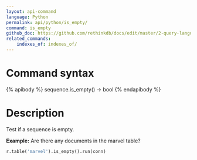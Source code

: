 ```yaml
---
layout: api-command 
language: Python
permalink: api/python/is_empty/
command: is_empty
github_doc: https://github.com/rethinkdb/docs/edit/master/2-query-language/api/python/transformations/is_empty.md
related_commands:
    indexes_of: indexes_of/
---
```


# Command syntax #

{% apibody %}
sequence.is_empty() &rarr; bool
{% endapibody %}

# Description #

Test if a sequence is empty.

__Example:__ Are there any documents in the marvel table?

```py
r.table('marvel').is_empty().run(conn)
```


